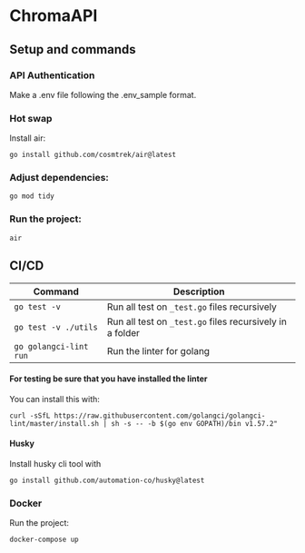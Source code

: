 # ChromaAPI

## Setup and commands

### API Authentication

Make a .env file following the .env_sample format.

### Hot swap

Install air:

`go install github.com/cosmtrek/air@latest`

### Adjust dependencies:

`go mod tidy`

### Run the project:

`air`

## CI/CD

| Command                | Description                                              |
| ---------------------- | -------------------------------------------------------- |
| `go test -v`           | Run all test on `_test.go` files recursively             |
| `go test -v ./utils`   | Run all test on `_test.go` files recursively in a folder |
| `go golangci-lint run` | Run the linter for golang                                |

#### For testing be sure that you have installed the linter

You can install this with:

`curl -sSfL https://raw.githubusercontent.com/golangci/golangci-lint/master/install.sh | sh -s -- -b $(go env GOPATH)/bin v1.57.2"`

#### Husky

Install husky cli tool with

`go install github.com/automation-co/husky@latest`

### Docker

Run the project:

`docker-compose up`
